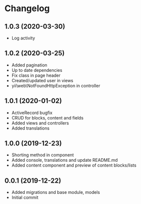 Changelog
=========

## 1.0.3 (2020-03-30)
 * Log activity
 
## 1.0.2 (2020-03-25)
 * Added pagination
 * Up to date dependencies
 * Fix class in page header
 * Created/updated user in views
 * yii\web\NotFoundHttpException in controller
 
## 1.0.1 (2020-01-02)
 * ActiveRecord bugfix
 * CRUD for blocks, content and fields
 * Added views and controllers
 * Added translations
 
## 1.0.0 (2019-12-23)
 * Shorting method in component
 * Added console, translations and update README.md
 * Added content component and preview of content blocks/lists

## 0.0.1 (2019-12-22)
 * Added migrations and base module, models
 * Initial commit